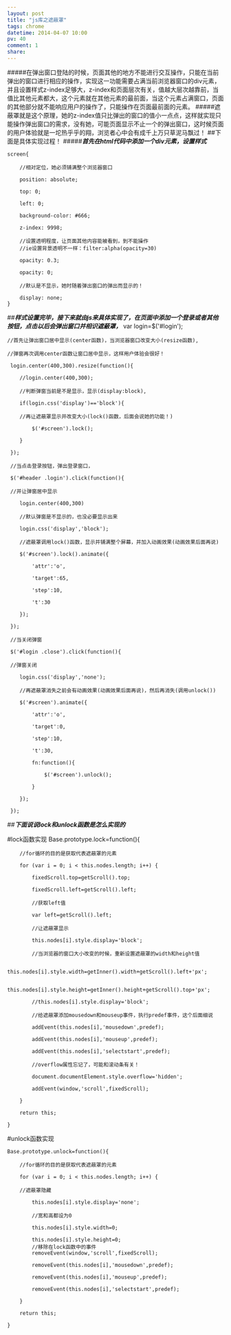 ```yaml
---
layout: post
title: "js库之遮蔽罩"
tags: chrome
datetime: 2014-04-07 10:00
pv: 40
comment: 1
share: 
---
```


#####在弹出窗口登陆的时候，页面其他的地方不能进行交互操作，只能在当前弹出的窗口进行相应的操作，实现这一功能需要占满当前浏览器窗口的div元素，并且设置样式z-index足够大，z-index和页面层次有关，值越大层次越靠前，当值比其他元素都大，这个元素就在其他元素的最前面，当这个元素占满窗口，页面的其他部分就不能响应用户的操作了，只能操作在页面最前面的元素。
#####遮蔽罩就是这个原理，她的z-index值只比弹出的窗口的值小一点点，这样就实现只能操作弹出窗口的需求，没有她，可能页面显示不止一个的弹出窗口，这时候页面的用户体验就是一坨热乎乎的翔，浏览者心中会有成千上万只草泥马飘过！
##下面是具体实现过程！
#####***首先在html代码中添加一个div元素，设置样式***



	screen{
	
		//相对定位，她必须铺满整个浏览器窗口
		
		position: absolute;
		
		top: 0;
		
		left: 0;
		
		background-color: #666;
		
		z-index: 9998;
		
		//设置透明程度，让页面其他内容能被看到，到不能操作
		//ie设置背景透明不一样：filter:alpha(opacity=30)
		
		opacity: 0.3;
		
		opacity: 0;
		
		//默认是不显示，她时随着弹出窗口的弹出而显示的！
		
		display: none;
	}

##***样式设置完毕，接下来就由js来具体实现了，在页面中添加一个登录或者其他按钮，点击以后会弹出窗口并相识遮蔽罩，***
	var login=$('#login');
	
	//首先让弹出窗口居中显示(center函数)，当浏览器窗口改变大小(resize函数),
	
	//弹窗再次调用center函数让窗口居中显示，这样用户体验会很好！
	
	 login.center(400,300).resize(function(){
	 
	 	//login.center(400,300);
	 	
	 	//判断弹窗当前是不是显示，显示(display:block),
	 	
	 	if(login.css('display')=='block'){
	 	
	 	//再让遮蔽罩显示并改变大小(lock()函数，后面会说她的功能！)
	 	
	 		$('#screen').lock();
	 		
	 	}
	 	
	 });
	 
	 //当点击登录按钮，弹出登录窗口，
	 
	 $('#header .login').click(function(){
	 
	 //并让弹窗居中显示
	 
	 	login.center(400,300)
	 	
	 	//默认弹窗是不显示的，也没必要显示出来
	 	
	 	login.css('display','block');
	 	
	 	//遮蔽罩调用lock()函数，显示并铺满整个屏幕，并加入动画效果(动画效果后面再说)
	 	
	 	$('#screen').lock().animate({
	 	
	 		'attr':'o',
	 		
	 		'target':65,
	 		
	 		'step':10,
	 		
	 		't':30
	 		
	 	});
	 	
	 });
	 
	 //当关闭弹窗
	 
	 $('#login .close').click(function(){
	 
	 //弹窗关闭
	 
	 	login.css('display','none');
	 	
	 	//再遮蔽罩消失之前会有动画效果(动画效果后面再说)，然后再消失(调用unlock())
	 	
	 	$('#screen').animate({
	 	
	 		'attr':'o',
	 		
	 		'target':0,
	 		
	 		'step':10,
	 		
	 		't':30,
	 		
	 		fn:function(){
	 		
	 			$('#screen').unlock();
	 			
	 		}
	 		
	 	});
	 	
	 });
	 
	 
##***下面说说lock和unlock函数是怎么实现的***


#lock函数实现
	Base.prototype.lock=function(){
	
		//for循环的目的是获取代表遮蔽罩的元素
		
		for (var i = 0; i < this.nodes.length; i++) {
		
			fixedScroll.top=getScroll().top;
			
			fixedScroll.left=getScroll().left;
			
			//获取left值
			
			var left=getScroll().left;
			
			//让遮蔽罩显示
			
			this.nodes[i].style.display='block';
			
			//当浏览器的窗口大小改变的时候，重新设置遮蔽罩的width和height值
			
			this.nodes[i].style.width=getInner().width+getScroll().left+'px';
			
			this.nodes[i].style.height=getInner().height+getScroll().top+'px';
			
			//this.nodes[i].style.display='block';
			
			//给遮蔽罩添加mousedown和mouseup事件，执行predef事件，这个后面细说
			
			addEvent(this.nodes[i],'mousedown',predef);
			
			addEvent(this.nodes[i],'mouseup',predef);
			
			addEvent(this.nodes[i],'selectstart',predef);
			
			//overflow属性忘记了，可能和滚动条有关！
			
			document.documentElement.style.overflow='hidden';
			
			addEvent(window,'scroll',fixedScroll);
			
		}
		
		return this;
		
	}
	


#unlock函数实现

	Base.prototype.unlock=function(){
	
		//for循环的目的是获取代表遮蔽罩的元素
		
		for (var i = 0; i < this.nodes.length; i++) {
		
		//遮蔽罩隐藏
		
			this.nodes[i].style.display='none';
			
			//宽和高都设为0
			
			this.nodes[i].style.width=0;
			
			this.nodes[i].style.height=0;
			//移除在lock函数中的事件
			removeEvent(window,'scroll',fixedScroll);
			
			removeEvent(this.nodes[i],'mousedown',predef);
			
			removeEvent(this.nodes[i],'mouseup',predef);
			
			removeEvent(this.nodes[i],'selectstart',predef);
			
		}
		
		return this;
		
	}